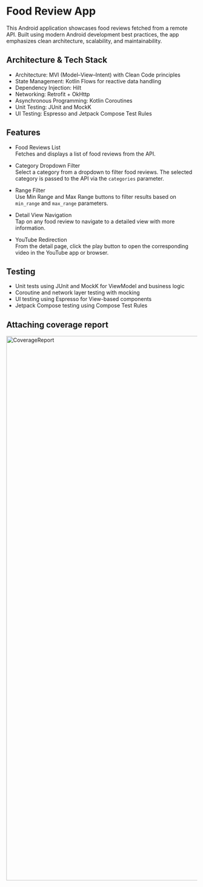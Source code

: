 # Food Review App

This Android application showcases food reviews fetched from a remote API. Built using modern Android development best practices, the app emphasizes clean architecture, scalability, and maintainability.

## Architecture & Tech Stack

- Architecture: MVI (Model–View–Intent) with Clean Code principles
- State Management: Kotlin Flows for reactive data handling
- Dependency Injection: Hilt
- Networking: Retrofit + OkHttp
- Asynchronous Programming: Kotlin Coroutines
- Unit Testing: JUnit and MockK
- UI Testing: Espresso and Jetpack Compose Test Rules

## Features

- Food Reviews List  
  Fetches and displays a list of food reviews from the API.

- Category Dropdown Filter  
  Select a category from a dropdown to filter food reviews. The selected category is passed to the API via the `categories` parameter.

- Range Filter  
  Use Min Range and Max Range buttons to filter results based on `min_range` and `max_range` parameters.

- Detail View Navigation  
  Tap on any food review to navigate to a detailed view with more information.

- YouTube Redirection  
  From the detail page, click the play button to open the corresponding video in the YouTube app or browser.

## Testing

- Unit tests using JUnit and MockK for ViewModel and business logic
- Coroutine and network layer testing with mocking
- UI testing using Espresso for View-based components
- Jetpack Compose testing using Compose Test Rules

## Attaching coverage report

<img width="1433" alt="CoverageReport" src="https://github.com/user-attachments/assets/d94ee2ca-bf3d-4b19-baf8-9ecd8cdbdd78" />
